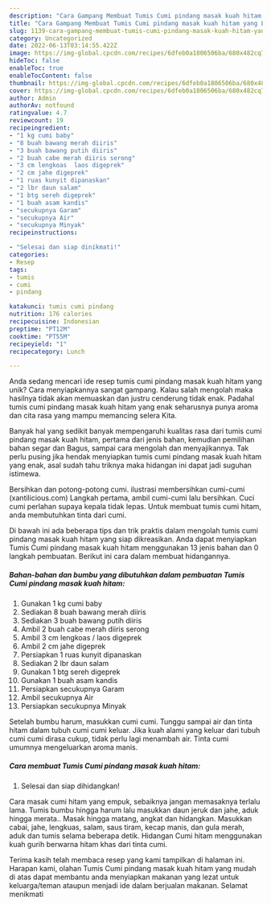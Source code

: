 ```yaml
---
description: "Cara Gampang Membuat Tumis Cumi pindang masak kuah hitam yang Lezat Sekali"
title: "Cara Gampang Membuat Tumis Cumi pindang masak kuah hitam yang Lezat Sekali"
slug: 1139-cara-gampang-membuat-tumis-cumi-pindang-masak-kuah-hitam-yang-lezat-sekali
category: Uncategorized
date: 2022-06-13T03:14:55.422Z
image: https://img-global.cpcdn.com/recipes/6dfeb0a1806506ba/680x482cq70/tumis-cumi-pindang-masak-kuah-hitam-foto-resep-utama.jpg
hideToc: false
enableToc: true
enableTocContent: false
thumbnail: https://img-global.cpcdn.com/recipes/6dfeb0a1806506ba/680x482cq70/tumis-cumi-pindang-masak-kuah-hitam-foto-resep-utama.jpg
cover: https://img-global.cpcdn.com/recipes/6dfeb0a1806506ba/680x482cq70/tumis-cumi-pindang-masak-kuah-hitam-foto-resep-utama.jpg
author: Admin
authorAv: notfound
ratingvalue: 4.7
reviewcount: 19
recipeingredient:
- "1 kg cumi baby"
- "8 buah bawang merah diiris"
- "3 buah bawang putih diiris"
- "2 buah cabe merah diiris serong"
- "3 cm lengkoas  laos digeprek"
- "2 cm jahe digeprek"
- "1 ruas kunyit dipanaskan"
- "2 lbr daun salam"
- "1 btg sereh digeprek"
- "1 buah asam kandis"
- "secukupnya Garam"
- "secukupnya Air"
- "secukupnya Minyak"
recipeinstructions:

- "Selesai dan siap dinikmati!"
categories:
- Resep
tags:
- tumis
- cumi
- pindang

katakunci: tumis cumi pindang 
nutrition: 176 calories
recipecuisine: Indonesian
preptime: "PT12M"
cooktime: "PT55M"
recipeyield: "1"
recipecategory: Lunch

---
```





Anda sedang mencari ide resep tumis cumi pindang masak kuah hitam yang unik? Cara menyiapkannya sangat gampang. Kalau salah mengolah maka hasilnya tidak akan memuaskan dan justru cenderung tidak enak. Padahal tumis cumi pindang masak kuah hitam yang enak seharusnya punya aroma dan cita rasa yang mampu memancing selera Kita.





Banyak hal yang sedikit banyak mempengaruhi kualitas rasa dari tumis cumi pindang masak kuah hitam, pertama dari jenis bahan, kemudian pemilihan bahan segar dan Bagus, sampai cara mengolah dan menyajikannya. Tak perlu pusing jika hendak menyiapkan tumis cumi pindang masak kuah hitam yang enak,      asal sudah tahu triknya maka hidangan ini dapat jadi suguhan istimewa.














Bersihkan dan potong-potong cumi. ilustrasi membersihkan cumi-cumi (xantilicious.com) Langkah pertama, ambil cumi-cumi lalu bersihkan. Cuci cumi perlahan supaya kepala tidak lepas. Untuk membuat tumis cumi hitam, anda membutuhkan tinta dari cumi.






Di bawah ini ada beberapa tips dan trik praktis dalam mengolah tumis cumi pindang masak kuah hitam yang siap dikreasikan. Anda dapat menyiapkan Tumis Cumi pindang masak kuah hitam menggunakan 13 jenis bahan dan 0 langkah pembuatan. Berikut ini cara dalam membuat hidangannya.

<!--inarticleads1-->

##### Bahan-bahan dan bumbu yang dibutuhkan dalam pembuatan Tumis Cumi pindang masak kuah hitam:

1. Gunakan 1 kg cumi baby
1. Sediakan 8 buah bawang merah diiris
1. Sediakan 3 buah bawang putih diiris
1. Ambil 2 buah cabe merah diiris serong
1. Ambil 3 cm lengkoas / laos digeprek
1. Ambil 2 cm jahe digeprek
1. Persiapkan 1 ruas kunyit dipanaskan
1. Sediakan 2 lbr daun salam
1. Gunakan 1 btg sereh digeprek
1. Gunakan 1 buah asam kandis
1. Persiapkan secukupnya Garam
1. Ambil secukupnya Air
1. Persiapkan secukupnya Minyak


Setelah bumbu harum, masukkan cumi cumi. Tunggu sampai air dan tinta hitam dalam tubuh cumi cumi keluar. Jika kuah alami yang keluar dari tubuh cumi cumi dirasa cukup, tidak perlu lagi menambah air. Tinta cumi umumnya mengeluarkan aroma manis. 

<!--inarticleads2-->

##### Cara membuat Tumis Cumi pindang masak kuah hitam:


1. Selesai dan siap dihidangkan!

Cara masak cumi hitam yang empuk, sebaiknya jangan memasaknya terlalu lama. Tumis bumbu hingga harum lalu masukkan daun jeruk dan jahe, aduk hingga merata.. Masak hingga matang, angkat dan hidangkan. Masukkan cabai, jahe, lengkuas, salam, saus tiram, kecap manis, dan gula merah, aduk dan tumis selama beberapa detik. Hidangan Cumi hitam menggunakan kuah gurih berwarna hitam khas dari tinta cumi. 

Terima kasih telah membaca resep yang kami tampilkan di halaman ini. Harapan kami, olahan Tumis Cumi pindang masak kuah hitam yang mudah di atas dapat membantu anda menyiapkan makanan yang lezat untuk keluarga/teman ataupun menjadi ide dalam berjualan makanan. Selamat menikmati
